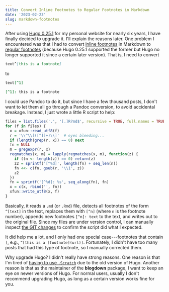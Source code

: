 ```yaml
---
title: Convert Inline Footnotes to Regular Footnotes in Markdown
date: '2023-02-23'
slug: markdown-footnotes
---
```


After using [Hugo 0.25.1](https://github.com/gohugoio/hugo/releases/tag/v0.25.1)
for my personal website for nearly six years, I have finally decided to upgrade
it. I'll explain the reasons later. One problem I encountered was that I had to
convert [inline
footnotes](https://pandoc.org/MANUAL.html#extension-inline_notes) in Markdown to
[regular footnotes](https://pandoc.org/MANUAL.html#footnotes) (because Hugo
0.25.1 supported the former but Hugo no longer supported it since a certain
later version). That is, I need to convert

``` markdown
text^[this is a footnote]
```

to

``` markdown
text[^1]

[^1]: this is a footnote
```

I could use Pandoc to do it, but since I have a few thousand posts, I don't want
to let them all go through a Pandoc conversion, to avoid accidental breakage.
Instead, I just wrote a little R script to help:

``` r
files = list.files('.', '[.]R?md$', recursive = TRUE, full.names = TRUE)
for (f in files) {
  x = xfun::read_utf8(f)
  r = '\\^\\[([^]]+)\\]'  # eyes bleeding...
  if (length(grep(r, x)) == 0) next
  fn = NULL
  m = gregexpr(r, x)
  regmatches(x, m) = lapply(regmatches(x, m), function(z) {
    if ((n <- length(z)) == 0) return(z)
    z2 = sprintf('[^%d]', length(fn) + seq_len(n))
    fn <<- c(fn, gsub(r, '\\1', z))
    z2
  })
  fn = sprintf('[^%d]: %s', seq_along(fn), fn)
  x = c(x, rbind('', fn))
  xfun::write_utf8(x, f)
}
```

Basically, it reads a `.md` (or `.Rmd`) file, detects all footnotes of the form
`^[text]` in the text, replaces them with `[^n]` (where `n` is the footnote
number), appends new footnotes `[^n]: text` to the text, and writes out to the
original file. Since my files are under version control, I can manually inspect
[the GIT changes](https://github.com/yihui/yihui.org/commit/f518a9a) to confirm
the script did what I expected.

It did help me a lot, and I only had one special case---footnotes that contain
`]`, e.g., `^[this is a [footnote](url)]`. Fortunately, I didn't have too many
posts that had this type of footnote, so I manually corrected them.

Why upgrade Hugo? I didn't really have strong reasons. One reason is that I'm
tired of [having to use `.Scratch`](/en/2017/08/hugo-post-summary/) due to the
old version of Hugo. Another reason is that as the maintainer of the
**blogdown** package, I want to keep an eye on newer versions of Hugo. For
normal users, usually I don't recommend upgrading Hugo, as long as a certain
version works fine for you.
